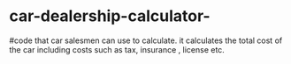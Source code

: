 # car-dealership-calculator-

#code that car salesmen can use to calculate. it calculates the total cost of the car including costs such as tax, insurance , license etc. 
